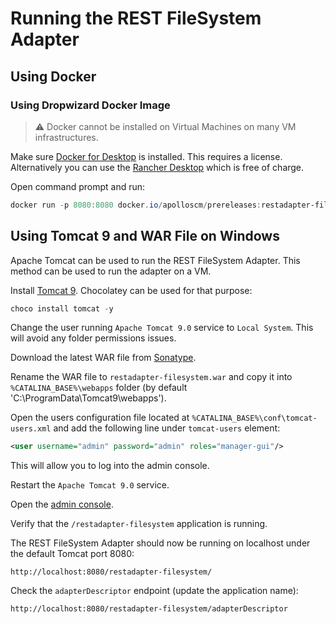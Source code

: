 # Running the REST FileSystem Adapter

## Using Docker

### Using Dropwizard Docker Image

> :warning: Docker cannot be installed on Virtual Machines on many VM infrastructures.

Make sure [Docker for Desktop](https://docs.docker.com/desktop/install/windows-install/) is installed. This requires
a license. Alternatively you can use the [Rancher Desktop](https://rancherdesktop.io/) which is free of charge.

Open command prompt and run:

```powershell
docker run -p 8080:8080 docker.io/apolloscm/prereleases:restadapter-filesystem-dropwizard-1.0.0-SNAPSHOT
```

## Using Tomcat 9 and WAR File on Windows

Apache Tomcat can be used to run the REST FileSystem Adapter. This method can be used to run the adapter on a VM.

Install [Tomcat 9](https://tomcat.apache.org/download-90.cgi).
 Chocolatey can be used for that purpose:

```powershell
choco install tomcat -y
```

Change the user running `Apache Tomcat 9.0` service to `Local System`. This will avoid any folder permissions issues.

Download the latest WAR file from [Sonatype](https://s01.oss.sonatype.org/content/repositories/snapshots/io/github/fileanalysissuite/restadapters/filesystem/restadapter-filesystem-war/).

Rename the WAR file to `restadapter-filesystem.war` and copy it into `%CATALINA_BASE%\webapps` folder (by default 'C:\ProgramData\Tomcat9\webapps').

Open the users configuration file located at `%CATALINA_BASE%\conf\tomcat-users.xml` and add the following line under `tomcat-users`
element:

```xml
<user username="admin" password="admin" roles="manager-gui"/>
```

This will allow you to log into the admin console.

Restart the `Apache Tomcat 9.0` service.

Open the [admin console](http://localhost:8080/manager/html).

Verify that the `/restadapter-filesystem` application is running.

The REST FileSystem Adapter should now be running on localhost under the default Tomcat port 8080:

`http://localhost:8080/restadapter-filesystem/`

Check the `adapterDescriptor` endpoint (update the application name):

`http://localhost:8080/restadapter-filesystem/adapterDescriptor`
